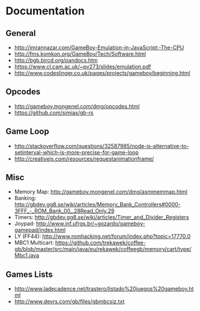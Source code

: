 # Documentation

## General

- http://imrannazar.com/GameBoy-Emulation-in-JavaScript:-The-CPU
- http://fms.komkon.org/GameBoy/Tech/Software.html
- http://bgb.bircd.org/pandocs.htm
- https://www.cl.cam.ac.uk/~pv273/slides/emulation.pdf
- http://www.codeslinger.co.uk/pages/projects/gameboy/beginning.html

## Opcodes

- http://gameboy.mongenel.com/dmg/opcodes.html
- https://github.com/simias/gb-rs

## Game Loop

-  http://stackoverflow.com/questions/32587985/node-js-alternative-to-setinterval-which-is-more-precise-for-game-loop
-  http://creativejs.com/resources/requestanimationframe/

## Misc

- Memory Map: http://gameboy.mongenel.com/dmg/asmmemmap.html
- Banking: http://gbdev.gg8.se/wiki/articles/Memory_Bank_Controllers#0000-3FFF_-_ROM_Bank_00_.28Read_Only.29
- Timers: http://gbdev.gg8.se/wiki/articles/Timer_and_Divider_Registers
- Joypad: http://www.inf.ufrgs.br/~gozardo/gameboy-gamepad/index.html
- LY (FF44): http://www.romhacking.net/forum/index.php?topic=17770.0
- MBC1 Multicart: https://github.com/trekawek/coffee-gb/blob/master/src/main/java/eu/rekawek/coffeegb/memory/cart/type/Mbc1.java

## Games Lists

- http://www.ladecadence.net/trastero/listado%20juegos%20gameboy.html
- http://www.devrs.com/gb/files/gbmbcsiz.txt

